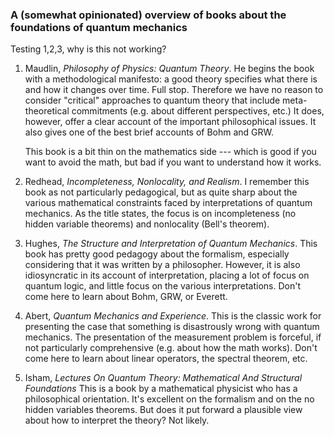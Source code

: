 <meta http-equiv='cache-control' content='no-cache'> 
<meta http-equiv='expires' content='0'> 
<meta http-equiv='pragma' content='no-cache'>

### A (somewhat opinionated) overview of books about the foundations of quantum mechanics ###

Testing 1,2,3, why is this not working? 

1. Maudlin, _Philosophy of Physics: Quantum Theory_. He begins the
   book with a methodological manifesto: a good theory specifies what
   there is and how it changes over time. Full stop. Therefore we have
   no reason to consider "critical" approaches to quantum theory that
   include meta-theoretical commitments (e.g. about different
   perspectives, etc.) It does, however, offer a clear account of the
   important philosophical issues. It also gives one of the best brief
   accounts of Bohm and GRW.
   
   This book is a bit thin on the mathematics side --- which is good
   if you want to avoid the math, but bad if you want to understand
   how it works.
   
2. Redhead, _Incompleteness, Nonlocality, and Realism_. I remember
   this book as not particularly pedagogical, but as quite sharp about
   the various mathematical constraints faced by interpretations of
   quantum mechanics. As the title states, the focus is on
   incompleteness (no hidden variable theorems) and nonlocality
   (Bell's theorem). 
   
3. Hughes, _The Structure and Interpretation of Quantum
   Mechanics_. This book has pretty good pedagogy about the formalism,
   especially considering that it was written by a
   philosopher. However, it is also idiosyncratic in its account of
   interpretation, placing a lot of focus on quantum logic, and little
   focus on the various interpretations. Don't come here to learn
   about Bohm, GRW, or Everett. 
   
4. Abert, _Quantum Mechanics and Experience_. This is the classic work
   for presenting the case that something is disastrously wrong with
   quantum mechanics. The presentation of the measurement problem is
   forceful, if not particularly comprehensive (e.g. about how the
   math works). Don't come here to learn about linear operators, the
   spectral theorem, etc.
   
5. Isham, _Lectures On Quantum Theory: Mathematical And Structural
   Foundations_ This is a book by a mathematical physicist who has a
   philosophical orientation. It's excellent on the formalism and on
   the no hidden variables theorems. But does it put forward a
   plausible view about how to interpret the theory? Not likely.

